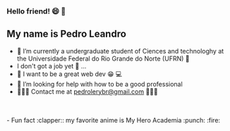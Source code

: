 ### Hello friend! :smile: :wave:
## My name is Pedro Leandro

- :school: I’m currently a undergraduate student of Ciences and technologhy at the Universidade Federal do Rio Grande do Norte (UFRN) :muscle:
- I don't got a job yet :grimacing: ...
- :running: I want to be a great web dev :grin: :computer: 
- 🤔 I’m looking for help with how to be a good professional
- :email::email::email: Contact me at pedrolerybr@gmail.com :email::email::email:


<br/>
<br/>
- Fun fact :clapper:: my favorite anime is My Hero Academia :punch: :fire:
